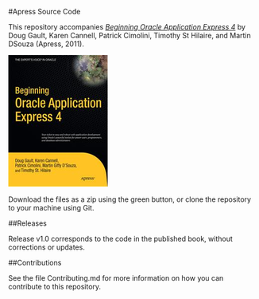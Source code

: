 #Apress Source Code

This repository accompanies [*Beginning Oracle Application Express 4*](http://www.apress.com/9781430231479) by Doug Gault, Karen Cannell, Patrick Cimolini, Timothy St Hilaire, and Martin DSouza (Apress, 2011).

![Cover image](9781430231479.jpg)

Download the files as a zip using the green button, or clone the repository to your machine using Git.

##Releases

Release v1.0 corresponds to the code in the published book, without corrections or updates.

##Contributions

See the file Contributing.md for more information on how you can contribute to this repository.

